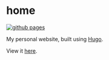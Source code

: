 # home

[![github pages](https://github.com/pandaxtc/home/actions/workflows/main.yml/badge.svg)](https://github.com/pandaxtc/home/actions/workflows/main.yml)

My personal website, built using [Hugo](https://gohugo.io/).

View it [here](https://www.waylonpeng.com/).
